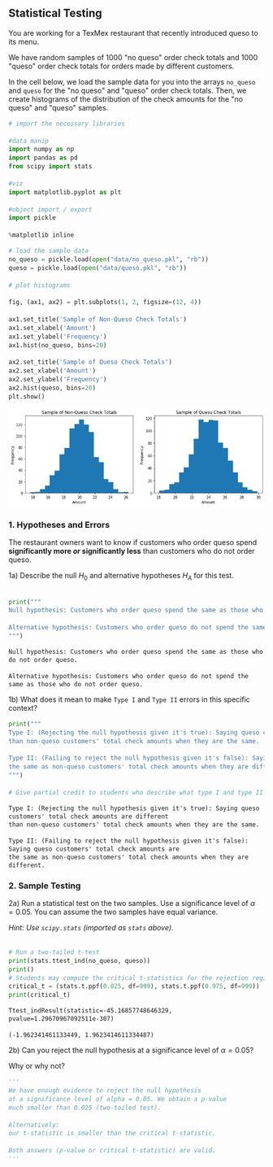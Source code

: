 ## Statistical Testing

You are working for a TexMex restaurant that recently introduced queso to its menu.

We have random samples of 1000 "no queso" order check totals and 1000 "queso" order check totals for orders made by different customers.

In the cell below, we load the sample data for you into the arrays `no_queso` and `queso` for the "no queso" and "queso" order check totals. Then, we create histograms of the distribution of the check amounts for the "no queso" and "queso" samples. 


```python
# import the necessary libraries

#data manip
import numpy as np
import pandas as pd 
from scipy import stats

#viz
import matplotlib.pyplot as plt

#object import / export
import pickle

%matplotlib inline
```


```python
# load the sample data 
no_queso = pickle.load(open("data/no_queso.pkl", "rb"))
queso = pickle.load(open("data/queso.pkl", "rb"))

# plot histograms

fig, (ax1, ax2) = plt.subplots(1, 2, figsize=(12, 4))

ax1.set_title('Sample of Non-Queso Check Totals')
ax1.set_xlabel('Amount')
ax1.set_ylabel('Frequency')
ax1.hist(no_queso, bins=20)

ax2.set_title('Sample of Queso Check Totals')
ax2.set_xlabel('Amount')
ax2.set_ylabel('Frequency')
ax2.hist(queso, bins=20)
plt.show()
```


![png](index_files/index_3_0.png)


### 1. Hypotheses and Errors

The restaurant owners want to know if customers who order queso spend **significantly more *or* significantly less** than customers who do not order queso.

1a) Describe the null $H_{0}$ and alternative hypotheses $H_{A}$ for this test.


```python

print("""
Null hypothesis: Customers who order queso spend the same as those who do not order queso. 

Alternative hypothesis: Customers who order queso do not spend the same as those who do not order queso. 
""")
```

    
    Null hypothesis: Customers who order queso spend the same as those who do not order queso. 
    
    Alternative hypothesis: Customers who order queso do not spend the same as those who do not order queso. 
    


1b) What does it mean to make `Type I` and `Type II` errors in this specific context?


```python
print("""
Type I: (Rejecting the null hypothesis given it's true): Saying queso customers' total check amounts are different 
than non-queso customers' total check amounts when they are the same.

Type II: (Failing to reject the null hypothesis given it's false): Saying queso customers' total check amounts are 
the same as non-queso customers' total check amounts when they are different.
""")

# Give partial credit to students who describe what type I and type II errors are. 
```

    
    Type I: (Rejecting the null hypothesis given it's true): Saying queso customers' total check amounts are different 
    than non-queso customers' total check amounts when they are the same.
    
    Type II: (Failing to reject the null hypothesis given it's false): Saying queso customers' total check amounts are 
    the same as non-queso customers' total check amounts when they are different.
    


### 2. Sample Testing

2a) Run a statistical test on the two samples. Use a significance level of $\alpha = 0.05$. You can assume the two samples have equal variance. 

_Hint: Use `scipy.stats` (imported as `stats` above)._


```python

# Run a two-tailed t-test
print(stats.ttest_ind(no_queso, queso))
print()
# Students may compute the critical t-statistics for the rejection region
critical_t = (stats.t.ppf(0.025, df=999), stats.t.ppf(0.975, df=999))
print(critical_t)
```

    Ttest_indResult(statistic=-45.16857748646329, pvalue=1.29670967092511e-307)
    
    (-1.962341461133449, 1.9623414611334487)


2b) Can you reject the null hypothesis at a significance level of $\alpha = 0.05$?  

Why or why not?


```python
'''
We have enough evidence to reject the null hypothesis 
at a significance level of alpha = 0.05. We obtain a p-value
much smaller than 0.025 (two-tailed test). 

Alternatively: 
our t-statistic is smaller than the critical t-statistic.

Both answers (p-value or critical t-statistic) are valid. 
'''
```
